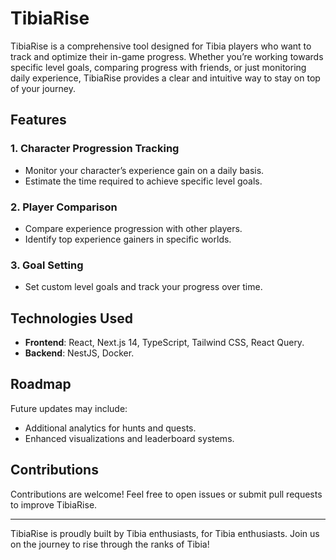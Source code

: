 # TibiaRise

TibiaRise is a comprehensive tool designed for Tibia players who want to track and optimize their in-game progress. Whether you’re working towards specific level goals, comparing progress with friends, or just monitoring daily experience, TibiaRise provides a clear and intuitive way to stay on top of your journey.

## Features

### 1. **Character Progression Tracking**
- Monitor your character’s experience gain on a daily basis.
- Estimate the time required to achieve specific level goals.

### 2. **Player Comparison**
- Compare experience progression with other players.
- Identify top experience gainers in specific worlds.

### 3. **Goal Setting**
- Set custom level goals and track your progress over time.

## Technologies Used
- **Frontend**: React, Next.js 14, TypeScript, Tailwind CSS, React Query.
- **Backend**: NestJS, Docker.


## Roadmap
Future updates may include:
- Additional analytics for hunts and quests.
- Enhanced visualizations and leaderboard systems.

## Contributions
Contributions are welcome! Feel free to open issues or submit pull requests to improve TibiaRise.

---

TibiaRise is proudly built by Tibia enthusiasts, for Tibia enthusiasts. Join us on the journey to rise through the ranks of Tibia!

